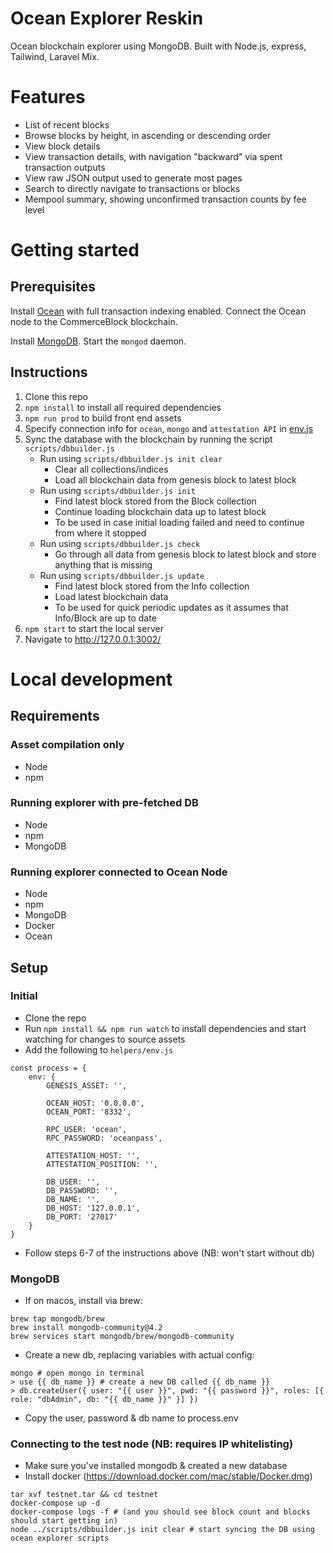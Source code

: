 # Ocean Explorer Reskin

Ocean blockchain explorer using MongoDB. Built with Node.js, express, Tailwind, Laravel Mix.

# Features

* List of recent blocks
* Browse blocks by height, in ascending or descending order
* View block details
* View transaction details, with navigation "backward" via spent transaction outputs
* View raw JSON output used to generate most pages
* Search to directly navigate to transactions or blocks
* Mempool summary, showing unconfirmed transaction counts by fee level

# Getting started

## Prerequisites

Install [Ocean](https://github.com/commerceblock/ocean) with full transaction indexing enabled. Connect the Ocean node to the CommerceBlock blockchain.

Install [MongoDB](https://docs.mongodb.com/manual/installation/). Start the `mongod` daemon.

## Instructions

1. Clone this repo
2. `npm install` to install all required dependencies
3. `npm run prod` to build front end assets
4. Specify connection info for `ocean`, `mongo` and `attestation API` in [env.js](helpers/env.js)
5. Sync the database with the blockchain by running the script `scripts/dbbuilder.js`
    - Run using `scripts/dbbuilder.js init clear`
        - Clear all collections/indices
        - Load all blockchain data from genesis block to latest block
    - Run using `scripts/dbbuilder.js init`
        - Find latest block stored from the Block collection
        - Continue loading blockchain data up to latest block
        - To be used in case initial loading failed and need to continue from where it stopped
    - Run using `scripts/dbbuilder.js check`
        - Go through all data from genesis block to latest block and store anything that is missing
    - Run using `scripts/dbbuilder.js update`
        - Find latest block stored from the Info collection
        - Load latest blockchain data
        - To be used for quick periodic updates as it assumes that Info/Block are up to date
6. `npm start` to start the local server
7. Navigate to http://127.0.0.1:3002/

# Local development

## Requirements

### Asset compilation only

* Node
* npm

### Running explorer with pre-fetched DB

* Node
* npm
* MongoDB

### Running explorer connected to Ocean Node

* Node
* npm
* MongoDB
* Docker
* Ocean

## Setup

### Initial

* Clone the repo
* Run `npm install && npm run watch` to install dependencies and start watching for changes to source assets
* Add the following to `helpers/env.js`
```
const process = {
	env: {
		GENESIS_ASSET: '',

		OCEAN_HOST: '0.0.0.0',
		OCEAN_PORT: '8332',

		RPC_USER: 'ocean',
		RPC_PASSWORD: 'oceanpass',

		ATTESTATION_HOST: '',
		ATTESTATION_POSITION: '',

		DB_USER: '',
		DB_PASSWORD: '',
		DB_NAME: '',
		DB_HOST: '127.0.0.1',
		DB_PORT: '27017'
	}
}
```
* Follow steps 6-7 of the instructions above (NB: won't start without db)

### MongoDB

* If on macos, install via brew:
```
brew tap mongodb/brew
brew install mongodb-community@4.2
brew services start mongodb/brew/mongodb-community
```

* Create a new db, replacing variables with actual config:
```
mongo # open mongo in terminal
> use {{ db_name }} # create a new DB called {{ db_name }}
> db.createUser({ user: "{{ user }}", pwd: "{{ password }}", roles: [{ role: "dbAdmin", db: "{{ db_name }}" }] })
```
* Copy the user, password & db name to process.env

### Connecting to the test node (NB: requires IP whitelisting)

* Make sure you've installed mongodb & created a new database
* Install docker (https://download.docker.com/mac/stable/Docker.dmg)

```
tar xvf testnet.tar && cd testnet
docker-compose up -d
docker-compose logs -f # (and you should see block count and blocks should start getting in)
node ../scripts/dbbuilder.js init clear # start syncing the DB using ocean explorer scripts
```
